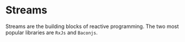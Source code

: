 # Streams

Streams are the building blocks of reactive programming. The two most popular libraries are `RxJs` and `Baconjs`.
